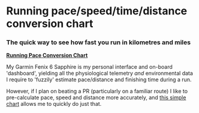  # Running pace/speed/time/distance conversion chart

### The quick way to see how fast you run in kilometres and miles

**[Running Pace Conversion Chart](http://wachilt.github.io/running-pace-conversion-chart/)**

My Garmin Fenix 6 Sapphire is my personal interface and on-board 'dashboard', yielding all the physiological telemetry *and* environmental data I require to 'fuzzily' estimate pace/distance and finishing time during a run.

However, if I plan on beating a PR (particularly on a familiar route) I like to pre-calculate pace, speed and distance more accurately, and [this simple chart](http://wachilt.github.io/running-pace-conversion-chart/) allows me to quickly do just that.
